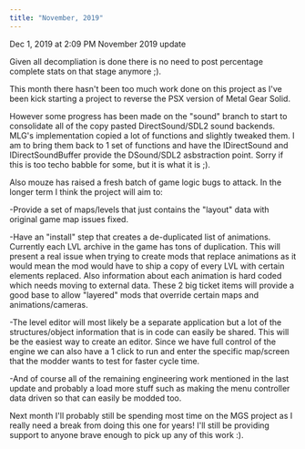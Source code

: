 ```yaml
---
title: "November, 2019"
---
```


Dec 1, 2019 at 2:09 PM
November 2019 update

Given all decompliation is done there is no need to post percentage complete stats on that stage anymore ;).

This month there hasn't been too much work done on this project as I've been kick starting a project to reverse the PSX version of Metal Gear Solid.

However some progress has been made on the "sound" branch to start to consolidate all of the copy pasted DirectSound/SDL2 sound backends. MLG's implementation copied a lot of functions and slightly tweaked them. I am to bring them back to 1 set of functions and have the IDirectSound and IDirectSoundBuffer provide the DSound/SDL2 asbstraction point. Sorry if this is too techo babble for some, but it is what it is ;).

Also mouze has raised a fresh batch of game logic bugs to attack. In the longer term I think the project will aim to:

-Provide a set of maps/levels that just contains the "layout" data with original game map issues fixed.

-Have an "install" step that creates a de-duplicated list of animations. Currently each LVL archive in the game has tons of duplication. This will present a real issue when trying to create mods that replace animations as it would mean the mod would have to ship a copy of every LVL with certain elements replaced. Also information about each animation is hard coded which needs moving to external data. These 2 big ticket items will provide a good base to allow "layered" mods that override certain maps and animations/cameras.

-The level editor will most likely be a separate application but a lot of the structures/object information that is in code can easily be shared. This will be the easiest way to create an editor. Since we have full control of the engine we can also have a 1 click to run and enter the specific map/screen that the modder wants to test for faster cycle time.

-And of course all of the remaining engineering work mentioned in the last update and probably a load more stuff such as making the menu controller data driven so that can easily be modded too.

Next month I'll probably still be spending most time on the MGS project as I really need a break from doing this one for years! I'll still be providing support to anyone brave enough to pick up any of this work :).
